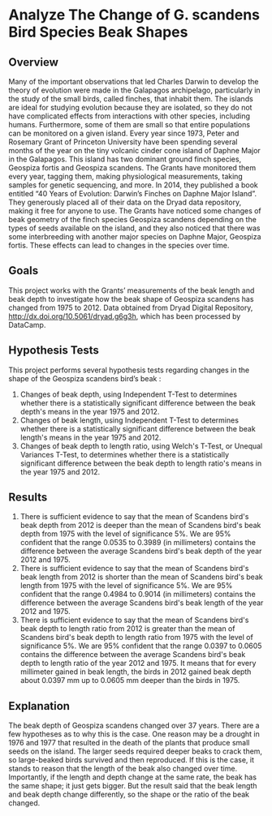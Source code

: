 # Analyze The Change of G. scandens Bird Species Beak Shapes
## Overview
Many of the important observations that led Charles Darwin to develop the theory of evolution were made in the Galapagos archipelago, particularly in the study of the small birds, called finches, that inhabit them. The islands are ideal for studying evolution because they are isolated, so they do not have complicated effects from interactions with other species, including humans. Furthermore, some of them are small so that entire populations can be monitored on a given island. Every year since 1973, Peter and Rosemary Grant of Princeton University have been spending several months of the year on the tiny volcanic cinder cone island of Daphne Major in the Galapagos. This island has two dominant ground finch species, Geospiza fortis and Geospiza scandens. The Grants have monitored them every year, tagging them, making physiological measurements, taking samples for genetic sequencing, and more. In 2014, they published a book entitled “40 Years of Evolution: Darwin’s Finches on Daphne Major Island”. They generously placed all of their data on the Dryad data repository, making it free for anyone to use. 
The Grants have noticed some changes of beak geometry of the finch species Geospiza scandens depending on the types of seeds available on the island, and they also noticed that there was some interbreeding with another major species on Daphne Major, Geospiza fortis. These effects can lead to changes in the species over time.
## Goals
This project works with the Grants’ measurements of the beak length and beak depth to investigate how the beak shape of Geospiza scandens has changed from 1975 to 2012. Data obtained from Dryad Digital Repository, http://dx.doi.org/10.5061/dryad.g6g3h, which has been processed by DataCamp. 
## Hypothesis Tests
This project performs several hypothesis tests regarding changes in the shape of the Geospiza scandens bird’s beak :
1.	Changes of beak depth, using Independent T-Test to determines whether there is a statistically significant difference between the beak depth's means in the year 1975 and 2012.
2.	Changes of beak length, using Independent T-Test to determines whether there is a statistically significant difference between the beak length's means in the year 1975 and 2012.
3.	Changes of beak depth to length ratio, using Welch's T-Test, or Unequal Variances T-Test, to determines whether there is a statistically significant difference between the beak depth to length ratio's means in the year 1975 and 2012.
## Results
1.	There is sufficient evidence to say that the mean of Scandens bird's beak depth from 2012 is deeper than the mean of Scandens bird's beak depth from 1975 with the level of significance 5%. We are 95% confident that the range 0.0535 to 0.3989 (in millimeters) contains the difference between the average Scandens bird's beak depth of the year 2012 and 1975.
2.	There is sufficient evidence to say that the mean of Scandens bird's beak length from 2012 is shorter than the mean of Scandens bird's beak length from 1975 with the level of significance 5%. We are 95% confident that the range 0.4984 to 0.9014 (in millimeters) contains the difference between the average Scandens bird's beak length of the year 2012 and 1975.
3.	There is sufficient evidence to say that the mean of Scandens bird's beak depth to length ratio from 2012 is greater than the mean of Scandens bird's beak depth to length ratio from 1975 with the level of significance 5%. We are 95% confident that the range 0.0397 to 0.0605 contains the difference between the average Scandens bird's beak depth to length ratio of the year 2012 and 1975. It means that for every millimeter gained in beak length, the birds in 2012 gained beak depth about 0.0397 mm up to 0.0605 mm deeper than the birds in 1975.
## Explanation
The beak depth of Geospiza scandens changed over 37 years. There are a few hypotheses as to why this is the case. One reason may be a drought in 1976 and 1977 that resulted in the death of the plants that produce small seeds on the island. The larger seeds required deeper beaks to crack them, so large-beaked birds survived and then reproduced. If this is the case, it stands to reason that the length of the beak also changed over time. Importantly, if the length and depth change at the same rate, the beak has the same shape; it just gets bigger. But the result said that the beak length and beak depth change differently, so the shape or the ratio of the beak changed. 

